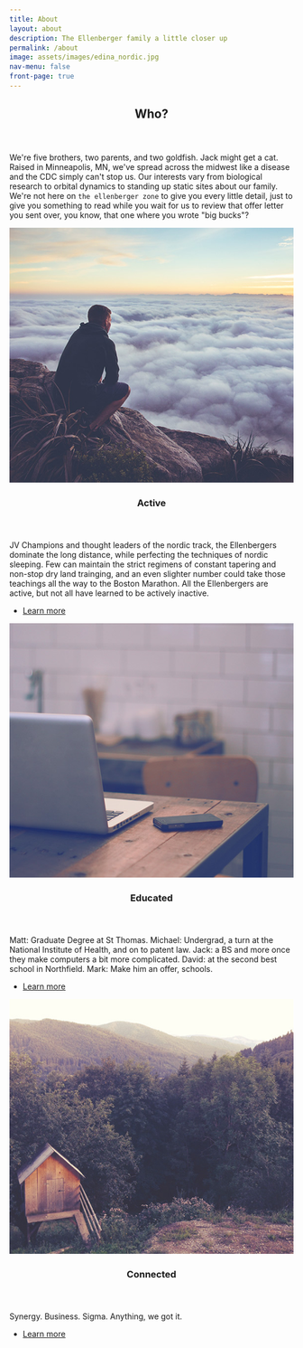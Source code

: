 ```yaml
---
title: About
layout: about
description: The Ellenberger family a little closer up
permalink: /about
image: assets/images/edina_nordic.jpg
nav-menu: false
front-page: true
---
```


<!-- Main -->
<div id="main">

<!-- One -->
<section id="one">
	<div class="inner">
		<header class="major">
			<h2>Who?</h2>
		</header>
		<p>We're five brothers, two parents, and two goldfish. Jack might get a cat. Raised in Minneapolis, MN, we've spread across the midwest like a disease and the CDC simply can't stop us. Our interests vary from biological research to orbital dynamics to standing up static sites about our family. We're not here on <code>the ellenberger zone</code> to give you every little detail, just to give you something to read while you wait for us to review that offer letter you sent over, you know, that one where you wrote "big bucks"?</p>
	</div>
</section>

<!-- Two -->
<section id="two" class="spotlights">
	<section>
		<a href="generic.html" class="image">
			<img src="assets/images/pic08.jpg" alt="" data-position="center center" />
		</a>
		<div class="content">
			<div class="inner">
				<header class="major">
					<h3>Active</h3>
				</header>
				<p>JV Champions and thought leaders of the nordic track, the Ellenbergers dominate the long distance, while perfecting the techniques of nordic sleeping. Few can maintain the strict regimens of constant tapering and non-stop dry land trainging, and an even slighter number could take those teachings all the way to the Boston Marathon. All the Ellenbergers are active, but not all have learned to be actively inactive.</p>
				<ul class="actions">
					<li><a href="generic.html" class="button">Learn more</a></li>
				</ul>
			</div>
		</div>
	</section>
	<section>
		<a href="generic.html" class="image">
			<img src="assets/images/pic09.jpg" alt="" data-position="top center" />
		</a>
		<div class="content">
			<div class="inner">
				<header class="major">
					<h3>Educated</h3>
				</header>
				<p>Matt: Graduate Degree at St Thomas. Michael: Undergrad, a turn at the National Institute of Health, and on to patent law. Jack: a BS and more once they make computers a bit more complicated. David: at the second best school in Northfield. Mark: Make him an offer, schools.</p>
				<ul class="actions">
					<li><a href="generic.html" class="button">Learn more</a></li>
				</ul>
			</div>
		</div>
	</section>
	<section>
		<a href="generic.html" class="image">
			<img src="assets/images/pic10.jpg" alt="" data-position="25% 25%" />
		</a>
		<div class="content">
			<div class="inner">
				<header class="major">
					<h3>Connected</h3>
				</header>
				<p>Synergy. Business. Sigma. Anything, we got it.</p>
				<ul class="actions">
					<li><a href="generic.html" class="button">Learn more</a></li>
				</ul>
			</div>
		</div>
	</section>
</section>

<!-- Three -->
<!-- <section id="three">
	<div class="inner">
		<header class="major">
			<h2>Massa libero</h2>
		</header>
		<p>Nullam et orci eu lorem consequat tincidunt vivamus et sagittis libero. Mauris aliquet magna magna sed nunc rhoncus pharetra. Pellentesque condimentum sem. In efficitur ligula tate urna. Maecenas laoreet massa vel lacinia pellentesque lorem ipsum dolor. Nullam et orci eu lorem consequat tincidunt. Vivamus et sagittis libero. Mauris aliquet magna magna sed nunc rhoncus amet pharetra et feugiat tempus.</p>
		<ul class="actions">
			<li><a href="generic.html" class="button next">Get Started</a></li>
		</ul>
	</div>
</section> -->

</div>
